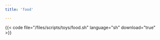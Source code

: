 ```yaml
---
title: 'food'

---
```


{{< code file="/files/scripts/toys/food.sh" language="sh" download="true" >}}
